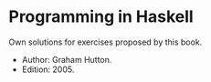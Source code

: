 # Programming in Haskell

Own solutions for exercises proposed by this book.

- Author: Graham Hutton.
- Edition: 2005.

